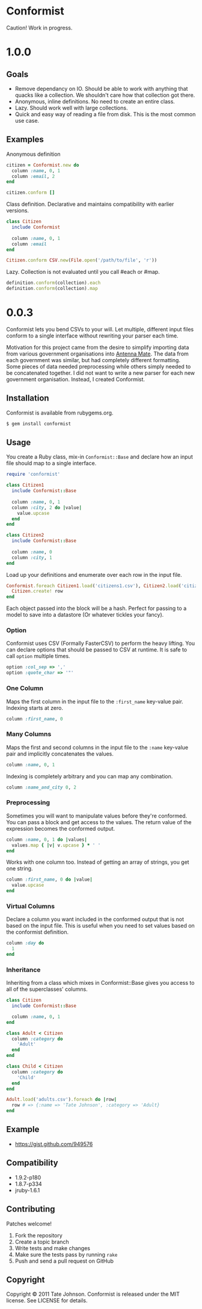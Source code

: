 # Conformist 

Caution! Work in progress.

# 1.0.0

## Goals

* Remove dependancy on IO. Should be able to work with anything that quacks 
like a collection. We shouldn't care how that collection got there.
* Anonymous, inline definitions. No need to create an entire class.
* Lazy. Should work well with large collections.
* Quick and easy way of reading a file from disk. This is the most common use case.

## Examples

Anonymous definition

``` ruby
citizen = Conformist.new do
  column :name, 0, 1
  column :email, 2
end

citizen.conform []
```

Class definition. Declarative and maintains compatibility with earlier versions.

``` ruby
class Citizen
  include Conformist
  
  column :name, 0, 1
  column :email
end

Citizen.conform CSV.new(File.open('/path/to/file', 'r'))
```

Lazy. Collection is not evaluated until you call #each or #map.

``` ruby
definition.conform(collection).each
definition.conform(collection).map 
```

# 0.0.3

Conformist lets you bend CSVs to your will. Let multiple, different input files conform to a single interface without rewriting your parser each time.

Motivation for this project came from the desire to simplify importing data from various government organisations into [Antenna Mate](http://antennamate.com). The data from each government was similar, but had completely different formatting. Some pieces of data needed preprocessing while others simply needed to be concatenated together. I did not want to write a new parser for each new government organisation. Instead, I created Conformist.

## Installation

Conformist is available from rubygems.org.

``` sh
$ gem install conformist
```

## Usage

You create a Ruby class, mix-in `Conformist::Base` and declare how an input file should map to a single interface.

``` ruby
require 'conformist'

class Citizen1
  include Conformist::Base
    
  column :name, 0, 1
  column :city, 2 do |value|
    value.upcase
  end
end

class Citizen2
  include Conformist::Base
  
  column :name, 0
  column :city, 1
end
```

Load up your definitions and enumerate over each row in the input file.

``` ruby
Conformist.foreach Citizen1.load('citizens1.csv'), Citizen2.load('citizens2.csv') do |row|
  Citizen.create! row
end
```

Each object passed into the block will be a hash. Perfect for passing to a model to save into a datastore (Or whatever tickles your fancy).

### Option

Conformist uses CSV (Formally FasterCSV) to perform the heavy lifting. You can declare options that should be passed to CSV at runtime. It is safe to call `option` multiple times.

``` ruby
option :col_sep => ','
option :quote_char => '"'
```

### One Column

Maps the first column in the input file to the `:first_name` key-value pair. Indexing starts at zero.

``` ruby
column :first_name, 0
```

### Many Columns

Maps the first and second columns in the input file to the `:name` key-value pair and implicitly concatenates the values.

``` ruby
column :name, 0, 1
```

Indexing is completely arbitrary and you can map any combination.

``` ruby
column :name_and_city 0, 2
```

### Preprocessing

Sometimes you will want to manipulate values before they're conformed. You can pass a block and get access to the values. The return value of the expression becomes the conformed output.

``` ruby
column :name, 0, 1 do |values|
  values.map { |v| v.upcase } * ' '
end
```

Works with one column too. Instead of getting an array of strings, you get one string.

``` ruby
column :first_name, 0 do |value|
  value.upcase
end
```

### Virtual Columns

Declare a column you want included in the conformed output that is not based on the input file. This is useful when you need to set values based on the conformist definition. 

``` ruby
column :day do 
  1
end
```

### Inheritance

Inheriting from a class which mixes in Conformist::Base gives you access to all of the superclasses' columns.

``` ruby
class Citizen
  include Conformist::Base

  column :name, 0, 1
end

class Adult < Citizen
  column :category do
    'Adult'
  end
end

class Child < Citizen
  column :category do
    'Child'
  end
end

Adult.load('adults.csv').foreach do |row|
  row # => {:name => 'Tate Johnson', :category => 'Adult}
end
```
## Example

* https://gist.github.com/949576

## Compatibility

* 1.9.2-p180
* 1.8.7-p334
* jruby-1.6.1

## Contributing

Patches welcome! 

1. Fork the repository
2. Create a topic branch
3. Write tests and make changes
4. Make sure the tests pass by running `rake`
5. Push and send a pull request on GitHub

## Copyright

Copyright © 2011 Tate Johnson. Conformist is released under the MIT license. See LICENSE for details.
